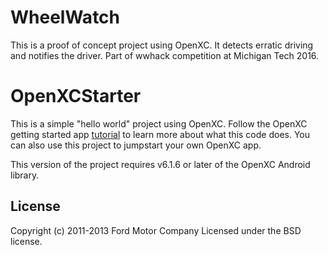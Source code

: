 WheelWatch
==============

This is a proof of concept project using OpenXC.  It detects erratic driving
and notifies the driver.  Part of wwhack competition at Michigan Tech 2016.




OpenXCStarter
==============

This is a simple "hello world" project using OpenXC. Follow the OpenXC getting
started app [tutorial](http://openxcplatform.com/getting-started/tutorial.html)
to learn more about what this code does. You can also use this project to
jumpstart your own OpenXC app.

This version of the project requires v6.1.6 or later of the OpenXC Android
library.

## License

Copyright (c) 2011-2013 Ford Motor Company
Licensed under the BSD license.
